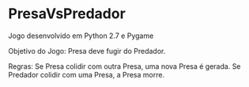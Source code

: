 # PresaVsPredador

Jogo desenvolvido em Python 2.7 e Pygame

Objetivo do Jogo: 
Presa deve fugir do Predador. 

Regras:
Se Presa colidir com outra Presa, uma nova Presa é gerada.
Se Predador colidir com uma Presa, a Presa morre.
